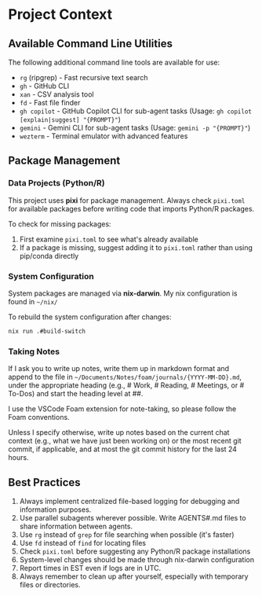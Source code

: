 # Project Context

## Available Command Line Utilities

The following additional command line tools are available for use:

- `rg` (ripgrep) - Fast recursive text search
- `gh` - GitHub CLI
- `xan` - CSV analysis tool
- `fd` - Fast file finder
- `gh copilot` - GitHub Copilot CLI for sub-agent tasks (Usage: `gh copilot [explain|suggest] "{PROMPT}"`)
- `gemini` - Gemini CLI for sub-agent tasks (Usage: `gemini -p "{PROMPT}"`)
- `wezterm` - Terminal emulator with advanced features

## Package Management

### Data Projects (Python/R)

This project uses **pixi** for package management. Always check `pixi.toml` for available packages before writing code that imports Python/R packages.

To check for missing packages:

1. First examine `pixi.toml` to see what's already available
2. If a package is missing, suggest adding it to `pixi.toml` rather than using pip/conda directly

### System Configuration

System packages are managed via **nix-darwin**. My nix configuration is found in `~/nix/`

To rebuild the system configuration after changes:

```bash
nix run .#build-switch
```

### Taking Notes

If I ask you to write up notes, write them up in markdown format and append to the file in `~/Documents/Notes/foam/journals/{YYYY-MM-DD}.md`, under the appropriate heading (e.g., # Work, # Reading, # Meetings, or # To-Dos) and start the heading level at ##.

I use the VSCode Foam extension for note-taking, so please follow the Foam conventions.

Unless I specify otherwise, write up notes based on the current chat context (e.g., what we have just been working on) or the most recent git commit, if applicable, and at most the git commit history for the last 24 hours.

## Best Practices

1. Always implement centralized file-based logging for debugging and information purposes.
2. Use parallel subagents wherever possible. Write AGENTS#.md files to share information between agents.
3. Use `rg` instead of `grep` for file searching when possible (it's faster)
4. Use `fd` instead of `find` for locating files
5. Check `pixi.toml` before suggesting any Python/R package installations
6. System-level changes should be made through nix-darwin configuration
7. Report times in EST even if logs are in UTC.
8. Always remember to clean up after yourself, especially with temporary files or directories.
